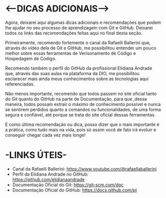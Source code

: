 # <--DICAS ADICIONAIS-->

Agora, deixarei aqui algumas dicas adicionais e recomendações que podem lhe ajudar no seu processo de aprendizagem com Git e GitHub. Deixarei todos os links das recomendações feitas aqui no final desta seção.

Primeiramente, recomendo fortemente o canal da Rafaelli Ballerini que, através do vídeo dela de Git e GitHub, me possibilitou entender um pouco melhor sobre essas ferramentas de Verisonamento de Código e Hospedagem de Código.

Recomendo também o perfil do GitHub da profissional Elidiana Andrade que, através das suas aulas na plataforma da DIO, me possibilitou esclarecer mais ainda meus conhecimentos sobre as tecnologias aqui referenciadas.

Não menos importante, recomendo que todos passem no site oficial tanto do Git quanto do GitHub na parte de Documentação, para que ,dessa maneira, todos possam extrair o máximo de conhecimento possível e nunca se sentirem perdidos quanto a comandos ou funcionalidades, de uma forma segura e confiável, até porque se trata do site oficial dessas ferramentas.

E como última recomendação ou dica, posso dizer que o mais importante é a prática, como tudo mais na vida, pois só assim você de fato irá evoluir e conseguir chegar cada vez mais longe!

# -LINKS ÚTEIS-

- Canal da Rafaelli Ballerini: https://www.youtube.com/@rafaellaballerini
- Perfil da Elidiana Andrade no GitHub: https://github.com/elidianaandrade
- Documentação Oficial do Git: https://git-scm.com/doc
- Documentação Oficial do GitHub: https://docs.github.com/pt

